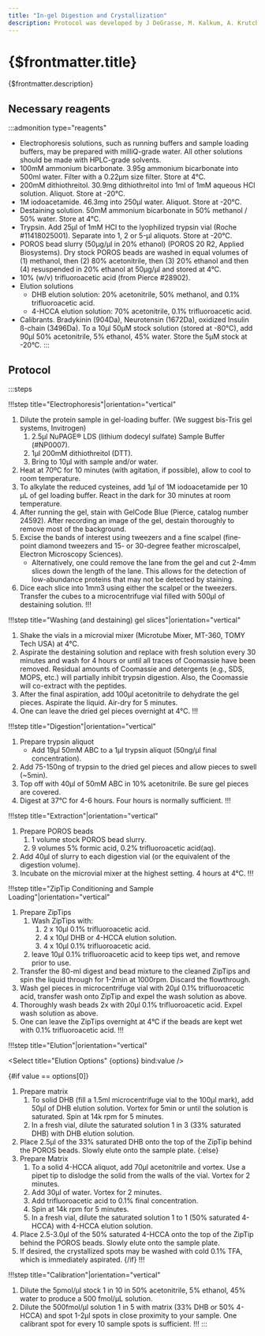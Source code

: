 ```yaml
---
title: "In-gel Digestion and Crystallization"
description: Protocol was developed by J DeGrasse, M. Kalkum, A. Krutchinsky, J.C. Padovan and W. Zhang
---
```


# {$frontmatter.title}

{$frontmatter.description}

## Necessary reagents

:::admonition type="reagents"

- Electrophoresis solutions, such as running buffers and sample loading buffers, may be prepared with milliQ-grade water. All other solutions should be made with HPLC-grade solvents.
- 100mM ammonium bicarbonate. 3.95g ammonium bicarbonate into 500ml water. Filter with a 0.22µm size filter. Store at 4°C.
- 200mM dithiothreitol. 30.9mg dithiothreitol into 1ml of 1mM aqueous HCl solution. Aliquot. Store at -20°C.
- 1M iodoacetamide. 46.3mg into 250µl water. Aliquot. Store at -20°C.
- Destaining solution. 50mM ammonium bicarbonate in 50% methanol / 50% water. Store at 4°C.
- Trypsin. Add 25µl of 1mM HCl to the lyophilized trypsin vial (Roche #11418025001). Separate into 1, 2 or 5-µl aliquots. Store at -20°C.
- POROS bead slurry (50µg/µl in 20% ethanol) (POROS 20 R2, Applied Biosystems). Dry stock POROS beads are washed in equal volumes of (1) methanol, then (2) 80% acetonitrile, then (3) 20% ethanol and then (4) resuspended in 20% ethanol at 50µg/µl and stored at 4°C.
- 10% (w/v) trifluoroacetic acid (from Pierce #28902).
- Elution solutions
  - DHB elution solution: 20% acetonitrile, 50% methanol, and 0.1% trifluoroacetic acid.
  - 4-HCCA elution solution: 70% acetonitrile, 0.1% trifluoroacetic acid.
- Calibrants. Bradykinin (904Da), Neurotensin (1672Da), oxidized Insulin ß-chain (3496Da). To a 10µl 50µM stock solution (stored at -80°C), add 90µl 50% acetonitrile, 5% ethanol, 45% water. Store the 5µM stock at -20°C.
  :::

## Protocol

:::steps

!!!step title="Electrophoresis"|orientation="vertical"
 1. Dilute the protein sample in gel-loading buffer. (We suggest bis-Tris gel systems, Invitrogen)
    1. 2.5µl NuPAGE® LDS (lithium dodecyl sulfate) Sample Buffer (#NP0007).
    2. 1µl 200mM dithiothreitol (DTT).
    3. Bring to 10µl with sample and/or water.
 2. Heat at 70ºC for 10 minutes (with agitation, if possible), allow to cool to room temperature.
 3. To alkylate the reduced cysteines, add 1µl of 1M iodoacetamide per 10 µL of gel loading buffer. React in the dark for 30 minutes at room temperature.
 4. After running the gel, stain with GelCode Blue (Pierce, catalog number 24592). After recording an image of the gel, destain thoroughly to remove most of the background.
 5. Excise the bands of interest using tweezers and a fine scalpel (fine-point diamond tweezers and 15- or 30-degree feather microscalpel, Electron Microscopy Sciences).
    - Alternatively, one could remove the lane from the gel and cut 2-4mm slices down the length of the lane. This allows for the detection of low-abundance proteins that may not be detected by staining.
 6. Dice each slice into 1mm3 using either the scalpel or the tweezers. Transfer the cubes to a microcentrifuge vial filled with 500µl of destaining solution.
!!!

!!!step title="Washing (and destaining) gel slices"|orientation="vertical"
1. Shake the vials in a microvial mixer (Microtube Mixer, MT-360, TOMY Tech USA) at 4°C.
2. Aspirate the destaining solution and replace with fresh solution every 30 minutes and wash for 4 hours or until all traces of Coomassie have been removed. Residual amounts of Coomassie and detergents (e.g., SDS, MOPS, etc.) will partially inhibit trypsin digestion. Also, the Coomassie will co-extract with the peptides.
3. After the final aspiration, add 100µl acetonitrile to dehydrate the gel pieces. Aspirate the liquid. Air-dry for 5 minutes.
4. One can leave the dried gel pieces overnight at 4°C.
!!!

!!!step title="Digestion"|orientation="vertical"
1. Prepare trypsin aliquot
   - Add 19µl 50mM ABC to a 1µl trypsin aliquot (50ng/µl final concentration).
2. Add 75-150ng of trypsin to the dried gel pieces and allow pieces to swell (~5min).
3. Top off with 40µl of 50mM ABC in 10% acetonitrile. Be sure gel pieces are covered.
4. Digest at 37°C for 4-6 hours. Four hours is normally sufficient.
!!!

!!!step title="Extraction"|orientation="vertical"
1. Prepare POROS beads
   1. 1 volume stock POROS bead slurry.
   2. 9 volumes 5% formic acid, 0.2% trifluoroacetic acid(aq).
2. Add 40µl of slurry to each digestion vial (or the equivalent of the digestion volume).
3. Incubate on the microvial mixer at the highest setting. 4 hours at 4°C.
!!!

!!!step title="ZipTip Conditioning and Sample Loading"|orientation="vertical"
1. Prepare ZipTips
   1. Wash ZipTips with:
      1. 2 x 10µl 0.1% trifluoroacetic acid.
      2. 4 x 10µl DHB or 4-HCCA elution solution.
      3. 4 x 10µl 0.1% trifluoroacetic acid.
   2. leave 10µl 0.1% trifluoroacetic acid to keep tips wet, and remove prior to use.
2. Transfer the 80-ml digest and bead mixture to the cleaned ZipTips and spin the liquid through for 1-2min at 1000rpm. Discard the flowthrough.
3. Wash gel pieces in microcentrifuge vial with 20µl 0.1% trifluoroacetic acid, transfer wash onto ZipTip and expel the wash solution as above.
4. Thoroughly wash beads 2x with 20µl 0.1% trifluoroacetic acid. Expel wash solution as above.
5. One can leave the ZipTips overnight at 4°C if the beads are kept wet with 0.1% trifluoroacetic acid.
!!!

!!!step title="Elution"|orientation="vertical"
<script>
  import { Select } from '@svelteness/kit-docs';

  let options = ['Option A: 2,5 dihydroxybenzoic acid (DHB)', 'Option B: a-Cyano-4-hydroxycinnamic acid (4-HCCA)'];
  let value = options[0];
</script>

<Select title="Elution Options" {options} bind:value />

{#if value == options[0]}
1. Prepare matrix
   1. To solid DHB (fill a 1.5ml microcentrifuge vial to the 100µl mark), add 50µl of DHB elution solution. Vortex for 5min or until the solution is saturated. Spin at 14k rpm for 5 minutes.
   2. In a fresh vial, dilute the saturated solution 1 in 3 (33% saturated DHB) with DHB elution solution.
2. Place 2.5µl of the 33% saturated DHB onto the top of the ZipTip behind the POROS beads. Slowly elute onto the sample plate.
{:else}
1. Prepare Matrix
   1. To a solid 4-HCCA aliquot, add 70µl acetonitrile and vortex. Use a pipet tip to dislodge the solid from the walls of the vial. Vortex for 2 minutes.
   2. Add 30µl of water. Vortex for 2 minutes.
   3. Add trifluoroacetic acid to 0.1% final concentration.
   4. Spin at 14k rpm for 5 minutes.
   5. In a fresh vial, dilute the saturated solution 1 to 1 (50% saturated 4-HCCA) with 4-HCCA elution solution.
2. Place 2.5-3.0µl of the 50% saturated 4-HCCA onto the top of the ZipTip behind the POROS beads. Slowly elute onto the sample plate.
3. If desired, the crystallized spots may be washed with cold 0.1% TFA, which is immediately aspirated.
{/if}
!!!

!!!step title="Calibration"|orientation="vertical"
1. Dilute the 5pmol/µl stock 1 in 10 in 50% acetonitrile, 5% ethanol, 45% water to produce a 500 fmol/µL solution.
2. Dilute the 500fmol/µl solution 1 in 5 with matrix (33% DHB or 50% 4-HCCA) and spot 1-2µl spots in close proximity to your sample. One calibrant spot for every 10 sample spots is sufficient.
!!!
:::
